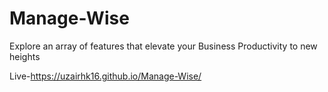 # Manage-Wise
Explore an array of features that elevate your Business Productivity to new heights

Live-https://uzairhk16.github.io/Manage-Wise/
